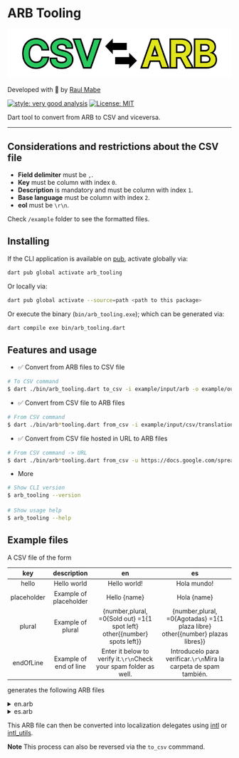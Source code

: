 # ARB Tooling

![ARB Tooling Logo][arb_tooling_logo]

Developed with 💙 by [Raul Mabe][raulmabe_link]

[![style: very good analysis][very_good_analysis_badge]][very_good_analysis_link]
[![License: MIT][license_badge]][license_link]

Dart tool to convert from ARB to CSV and viceversa.

---

## Considerations and restrictions about the CSV file

- **Field delimiter** must be `,`.
- **Key** must be column with index `0`.
- **Description** is mandatory and must be column with index `1`.
- **Base language** must be column with index `2`.
- **eol** must be `\r\n`.

Check `/example` folder to see the formatted files.

## Installing

If the CLI application is available on [pub](https://pub.dev), activate globally via:

```sh
dart pub global activate arb_tooling
```

Or locally via:

```sh
dart pub global activate --source=path <path to this package>
```

Or execute the binary (`bin/arb_tooling.exe`); which can be generated via:

```sh
dart compile exe bin/arb_tooling.dart
```

## Features and usage

- ✅ Convert from ARB files to CSV file

```sh
# To CSV command
$ dart ./bin/arb_tooling.dart to_csv -i example/input/arb -o example/output
```

- ✅ Convert from CSV file to ARB files

```sh
# From CSV command
$ dart ./bin/arb*tooling.dart from_csv -i example/input/csv/translations.csv -o example/output -p app*
```

- ✅ Convert from CSV file hosted in URL to ARB files

```sh
# From CSV command -> URL
$ dart ./bin/arb*tooling.dart from_csv -u https://docs.google.com/spreadsheets/d/{sheet_id}/export\?format\=csv\&id\={sheet_id}\&gid\={gid} -o example/output -p app*
```

- More

```sh
# Show CLI version
$ arb_tooling --version

# Show usage help
$ arb_tooling --help
```

## Example files

A CSV file of the form

|   **key**   |    **description**     |                                  **en**                                  |                                    **es**                                     |
| :---------: | :--------------------: | :----------------------------------------------------------------------: | :---------------------------------------------------------------------------: |
|    hello    |      Hello world       |                               Hello world!                               |                                  Hola mundo!                                  |
| placeholder | Example of placeholder |                               Hello {name}                               |                                  Hola {name}                                  |
|   plural    |   Example of plural    | {number,plural, =0{Sold out} =1{1 spot left} other{{number} spots left}} | {number,plural, =0{Agotadas} =1{1 plaza libre} other{{number} plazas libres}} |
|  endOfLine  | Example of end of line |    Enter it below to verify it.`\r\n`Check your spam folder as well.     |       Introducelo para verificar.`\r\n`Mira la carpeta de spam también.       |

generates the following ARB files

<details>
<summary>
en.arb
</summary>

```json
{
  "@@locale": "en",
  "hello": "Hello world!",
  "@hello": {
    "description": "Hello world"
  },
  "placeholder": "Hello {name}",
  "@placeholder": {
    "description": "Example of placeholder"
  },
  "plural": "{number,plural, =0{Sold out} =1{1 spot left} other{{number} spots left}}",
  "@plural": {
    "description": "Example of plural"
  },
  "endOfLine": "Enter it below to verify it.\nCheck your spam folder as well.",
  "@endOfLine": {
    "description": "Example of end of line"
  }
}
```

</details>

<details>
<summary>
es.arb
</summary>

```json
{
  "@@locale": "es",
  "hello": "Hola mundo!",
  "@hello": {
    "description": "Hello world"
  },
  "placeholder": "Hola {name}",
  "@placeholder": {
    "description": "Example of placeholder"
  },
  "plural": "{number,plural, =0{Agotadas} =1{1 plaza libre} other{{number} plazas libres}}",
  "@plural": {
    "description": "Example of plural"
  },
  "endOfLine": "Introducelo para verificar.\nMira la carpeta de spam también.",
  "@endOfLine": {
    "description": "Example of end of line"
  }
}
```

</details>

This ARB file can then be converted into localization delegates using [intl](https://docs.flutter.dev/development/accessibility-and-localization/internationalization#adding-your-own-localized-messages) or [intl_utils](https://pub.dev/packages/intl_utils).

**Note**
This process can also be reversed via the `to_csv` commmand.

[license_badge]: https://img.shields.io/badge/license-MIT-blue.svg
[license_link]: https://opensource.org/licenses/MIT
[very_good_analysis_badge]: https://img.shields.io/badge/style-very_good_analysis-B22C89.svg
[very_good_analysis_link]: https://pub.dev/packages/very_good_analysis
[raulmabe_link]: https://raulmabe.dev
[arb_tooling_logo]: https://github.com/raulmabe/arb_tooling/raw/89afb4b897e6fc0cab233f8f65a6398ca66ce751/logo.png
